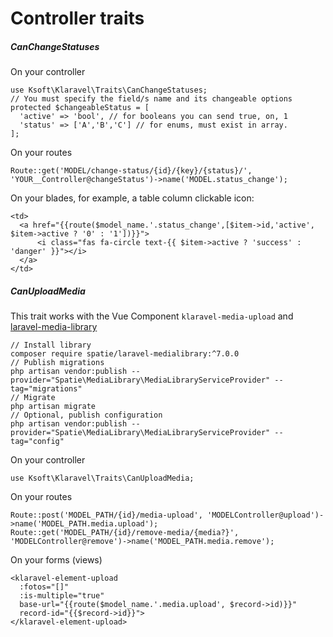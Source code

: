 # Controller traits

##### CanChangeStatuses

On your controller

```
use Ksoft\Klaravel\Traits\CanChangeStatuses;
// You must specify the field/s name and its changeable options
protected $changeableStatus = [
  'active' => 'bool', // for booleans you can send true, on, 1
  'status' => ['A','B','C'] // for enums, must exist in array.
];
```

On your routes

```
Route::get('MODEL/change-status/{id}/{key}/{status}/', 'YOUR__Controller@changeStatus')->name('MODEL.status_change');
```

On your blades, for example, a table column clickable icon:

```
<td>
  <a href="{{route($model_name.'.status_change',[$item->id,'active', $item->active ? '0' : '1'])}}">
      <i class="fas fa-circle text-{{ $item->active ? 'success' : 'danger' }}"></i>
  </a>
</td>
```

##### CanUploadMedia

This trait works with the Vue Component `klaravel-media-upload` and [laravel-media-library](https://docs.spatie.be/laravel-medialibrary/v7)

```
// Install library
composer require spatie/laravel-medialibrary:^7.0.0
// Publish migrations
php artisan vendor:publish --provider="Spatie\MediaLibrary\MediaLibraryServiceProvider" --tag="migrations"
// Migrate
php artisan migrate
// Optional, publish configuration
php artisan vendor:publish --provider="Spatie\MediaLibrary\MediaLibraryServiceProvider" --tag="config"
```

On your controller

```
use Ksoft\Klaravel\Traits\CanUploadMedia;
```

On your routes

```
Route::post('MODEL_PATH/{id}/media-upload', 'MODELController@upload')->name('MODEL_PATH.media.upload');
Route::get('MODEL_PATH/{id}/remove-media/{media?}', 'MODELController@remove')->name('MODEL_PATH.media.remove');
```

On your forms (views)

```
<klaravel-element-upload
  :fotos="[]"
  :is-multiple="true"
  base-url="{{route($model_name.'.media.upload', $record->id)}}"
  record-id="{{$record->id}}">
</klaravel-element-upload>
```
